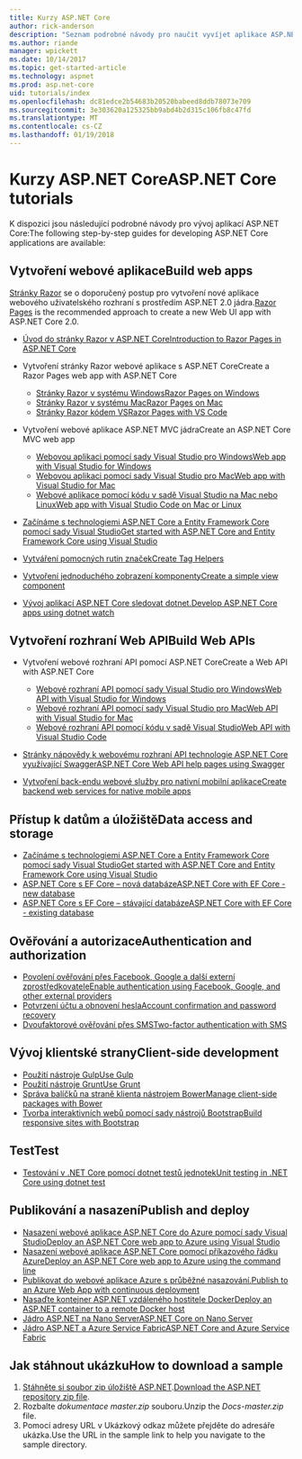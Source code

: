 ```yaml
---
title: Kurzy ASP.NET Core
author: rick-anderson
description: "Seznam podrobné návody pro naučit vyvíjet aplikace ASP.NET Core."
ms.author: riande
manager: wpickett
ms.date: 10/14/2017
ms.topic: get-started-article
ms.technology: aspnet
ms.prod: asp.net-core
uid: tutorials/index
ms.openlocfilehash: dc81edce2b54683b20520babeed8ddb78073e709
ms.sourcegitcommit: 3e303620a125325bb9abd4b2d315c106fb8c47fd
ms.translationtype: MT
ms.contentlocale: cs-CZ
ms.lasthandoff: 01/19/2018
---
```

# <a name="aspnet-core-tutorials"></a><span data-ttu-id="b8bf0-103">Kurzy ASP.NET Core</span><span class="sxs-lookup"><span data-stu-id="b8bf0-103">ASP.NET Core tutorials</span></span>

<span data-ttu-id="b8bf0-104">K dispozici jsou následující podrobné návody pro vývoj aplikací ASP.NET Core:</span><span class="sxs-lookup"><span data-stu-id="b8bf0-104">The following step-by-step guides for developing ASP.NET Core applications are available:</span></span>

## <a name="build-web-apps"></a><span data-ttu-id="b8bf0-105">Vytvoření webové aplikace</span><span class="sxs-lookup"><span data-stu-id="b8bf0-105">Build web apps</span></span>

<span data-ttu-id="b8bf0-106">[Stránky Razor](xref:mvc/razor-pages/index) se o doporučený postup pro vytvoření nové aplikace webového uživatelského rozhraní s prostředím ASP.NET 2.0 jádra.</span><span class="sxs-lookup"><span data-stu-id="b8bf0-106">[Razor Pages](xref:mvc/razor-pages/index) is the recommended approach to create a new Web UI app with ASP.NET Core 2.0.</span></span>

* [<span data-ttu-id="b8bf0-107">Úvod do stránky Razor v ASP.NET Core</span><span class="sxs-lookup"><span data-stu-id="b8bf0-107">Introduction to Razor Pages in ASP.NET Core</span></span>](xref:mvc/razor-pages/index)
* <span data-ttu-id="b8bf0-108">Vytvoření stránky Razor webové aplikace s ASP.NET Core</span><span class="sxs-lookup"><span data-stu-id="b8bf0-108">Create a Razor Pages web app with ASP.NET Core</span></span>

   * [<span data-ttu-id="b8bf0-109">Stránky Razor v systému Windows</span><span class="sxs-lookup"><span data-stu-id="b8bf0-109">Razor Pages on Windows</span></span>](xref:tutorials/razor-pages/index)
   * [<span data-ttu-id="b8bf0-110">Stránky Razor v systému Mac</span><span class="sxs-lookup"><span data-stu-id="b8bf0-110">Razor Pages on Mac</span></span>](xref:tutorials/razor-pages-mac/index)
   * [<span data-ttu-id="b8bf0-111">Stránky Razor kódem VS</span><span class="sxs-lookup"><span data-stu-id="b8bf0-111">Razor Pages with VS Code</span></span>](xref:tutorials/razor-pages-vsc/index)  

* <span data-ttu-id="b8bf0-112">Vytvoření webové aplikace ASP.NET MVC jádra</span><span class="sxs-lookup"><span data-stu-id="b8bf0-112">Create an ASP.NET Core MVC web app</span></span>

   * [<span data-ttu-id="b8bf0-113">Webovou aplikaci pomocí sady Visual Studio pro Windows</span><span class="sxs-lookup"><span data-stu-id="b8bf0-113">Web app with Visual Studio for Windows</span></span>](first-mvc-app/index.md)
   * [<span data-ttu-id="b8bf0-114">Webovou aplikaci pomocí sady Visual Studio pro Mac</span><span class="sxs-lookup"><span data-stu-id="b8bf0-114">Web app with Visual Studio for Mac</span></span>](first-mvc-app-mac/index.md)
   * [<span data-ttu-id="b8bf0-115">Webové aplikace pomocí kódu v sadě Visual Studio na Mac nebo Linux</span><span class="sxs-lookup"><span data-stu-id="b8bf0-115">Web app with Visual Studio Code on Mac or Linux</span></span>](first-mvc-app-xplat/index.md)

* [<span data-ttu-id="b8bf0-116">Začínáme s technologiemi ASP.NET Core a Entity Framework Core pomocí sady Visual Studio</span><span class="sxs-lookup"><span data-stu-id="b8bf0-116">Get started with ASP.NET Core and Entity Framework Core using Visual Studio</span></span>](../data/ef-mvc/index.md)
* [<span data-ttu-id="b8bf0-117">Vytváření pomocných rutin značek</span><span class="sxs-lookup"><span data-stu-id="b8bf0-117">Create Tag Helpers</span></span>](../mvc/views/tag-helpers/authoring.md)
* [<span data-ttu-id="b8bf0-118">Vytvoření jednoduchého zobrazení komponenty</span><span class="sxs-lookup"><span data-stu-id="b8bf0-118">Create a simple view component</span></span>](../mvc/views/view-components.md#walkthrough-creating-a-simple-view-component)
* [<span data-ttu-id="b8bf0-119">Vývoj aplikací ASP.NET Core sledovat dotnet.</span><span class="sxs-lookup"><span data-stu-id="b8bf0-119">Develop ASP.NET Core apps using dotnet watch</span></span>](dotnet-watch.md)

## <a name="build-web-apis"></a><span data-ttu-id="b8bf0-120">Vytvoření rozhraní Web API</span><span class="sxs-lookup"><span data-stu-id="b8bf0-120">Build Web APIs</span></span>
* <span data-ttu-id="b8bf0-121">Vytvoření webové rozhraní API pomocí ASP.NET Core</span><span class="sxs-lookup"><span data-stu-id="b8bf0-121">Create a Web API with ASP.NET Core</span></span>

  * [<span data-ttu-id="b8bf0-122">Webové rozhraní API pomocí sady Visual Studio pro Windows</span><span class="sxs-lookup"><span data-stu-id="b8bf0-122">Web API with Visual Studio for Windows</span></span>](first-web-api.md)
  * [<span data-ttu-id="b8bf0-123">Webové rozhraní API pomocí sady Visual Studio pro Mac</span><span class="sxs-lookup"><span data-stu-id="b8bf0-123">Web API with Visual Studio for Mac</span></span>](xref:tutorials/first-web-api-mac)
  * [<span data-ttu-id="b8bf0-124">Webové rozhraní API pomocí kódu v sadě Visual Studio</span><span class="sxs-lookup"><span data-stu-id="b8bf0-124">Web API with Visual Studio Code</span></span>](web-api-vsc.md)
  
* [<span data-ttu-id="b8bf0-125">Stránky nápovědy k webovému rozhraní API technologie ASP.NET Core využívající Swagger</span><span class="sxs-lookup"><span data-stu-id="b8bf0-125">ASP.NET Core Web API help pages using Swagger</span></span>](web-api-help-pages-using-swagger.md)
* [<span data-ttu-id="b8bf0-126">Vytvoření back-endu webové služby pro nativní mobilní aplikace</span><span class="sxs-lookup"><span data-stu-id="b8bf0-126">Create backend web services for native mobile apps</span></span>](../mobile/native-mobile-backend.md)

## <a name="data-access-and-storage"></a><span data-ttu-id="b8bf0-127">Přístup k datům a úložiště</span><span class="sxs-lookup"><span data-stu-id="b8bf0-127">Data access and storage</span></span>
* [<span data-ttu-id="b8bf0-128">Začínáme s technologiemi ASP.NET Core a Entity Framework Core pomocí sady Visual Studio</span><span class="sxs-lookup"><span data-stu-id="b8bf0-128">Get started with ASP.NET Core and Entity Framework Core using Visual Studio</span></span>](../data/ef-mvc/index.md)
* [<span data-ttu-id="b8bf0-129">ASP.NET Core s EF Core – nová databáze</span><span class="sxs-lookup"><span data-stu-id="b8bf0-129">ASP.NET Core with EF Core - new database</span></span>](https://docs.microsoft.com/ef/core/get-started/aspnetcore/new-db)
* [<span data-ttu-id="b8bf0-130">ASP.NET Core s EF Core – stávající databáze</span><span class="sxs-lookup"><span data-stu-id="b8bf0-130">ASP.NET Core with EF Core - existing database</span></span>](https://docs.microsoft.com/ef/core/get-started/aspnetcore/existing-db)

## <a name="authentication-and-authorization"></a><span data-ttu-id="b8bf0-131">Ověřování a autorizace</span><span class="sxs-lookup"><span data-stu-id="b8bf0-131">Authentication and authorization</span></span>
* [<span data-ttu-id="b8bf0-132">Povolení ověřování přes Facebook, Google a další externí zprostředkovatele</span><span class="sxs-lookup"><span data-stu-id="b8bf0-132">Enable authentication using Facebook, Google, and other external providers</span></span>](../security/authentication/social/index.md)
* [<span data-ttu-id="b8bf0-133">Potvrzení účtu a obnovení hesla</span><span class="sxs-lookup"><span data-stu-id="b8bf0-133">Account confirmation and password recovery</span></span>](../security/authentication/accconfirm.md)
* [<span data-ttu-id="b8bf0-134">Dvoufaktorové ověřování přes SMS</span><span class="sxs-lookup"><span data-stu-id="b8bf0-134">Two-factor authentication with SMS</span></span>](../security/authentication/2fa.md)

## <a name="client-side-development"></a><span data-ttu-id="b8bf0-135">Vývoj klientské strany</span><span class="sxs-lookup"><span data-stu-id="b8bf0-135">Client-side development</span></span>
* [<span data-ttu-id="b8bf0-136">Použití nástroje Gulp</span><span class="sxs-lookup"><span data-stu-id="b8bf0-136">Use Gulp</span></span>](../client-side/using-gulp.md)
* [<span data-ttu-id="b8bf0-137">Použití nástroje Grunt</span><span class="sxs-lookup"><span data-stu-id="b8bf0-137">Use Grunt</span></span>](../client-side/using-grunt.md)
* [<span data-ttu-id="b8bf0-138">Správa balíčků na straně klienta nástrojem Bower</span><span class="sxs-lookup"><span data-stu-id="b8bf0-138">Manage client-side packages with Bower</span></span>](../client-side/bower.md)
* [<span data-ttu-id="b8bf0-139">Tvorba interaktivních webů pomocí sady nástrojů Bootstrap</span><span class="sxs-lookup"><span data-stu-id="b8bf0-139">Build responsive sites with Bootstrap</span></span>](../client-side/bootstrap.md)

## <a name="test"></a><span data-ttu-id="b8bf0-140">Test</span><span class="sxs-lookup"><span data-stu-id="b8bf0-140">Test</span></span>
* [<span data-ttu-id="b8bf0-141">Testování v .NET Core pomocí dotnet testů jednotek</span><span class="sxs-lookup"><span data-stu-id="b8bf0-141">Unit testing in .NET Core using dotnet test</span></span>](https://docs.microsoft.com/dotnet/articles/core/testing/unit-testing-with-dotnet-test)

## <a name="publish-and-deploy"></a><span data-ttu-id="b8bf0-142">Publikování a nasazení</span><span class="sxs-lookup"><span data-stu-id="b8bf0-142">Publish and deploy</span></span>
* [<span data-ttu-id="b8bf0-143">Nasazení webové aplikace ASP.NET Core do Azure pomocí sady Visual Studio</span><span class="sxs-lookup"><span data-stu-id="b8bf0-143">Deploy an ASP.NET Core web app to Azure using Visual Studio</span></span>](publish-to-azure-webapp-using-vs.md)
* [<span data-ttu-id="b8bf0-144">Nasazení webové aplikace ASP.NET Core pomocí příkazového řádku Azure</span><span class="sxs-lookup"><span data-stu-id="b8bf0-144">Deploy an ASP.NET Core web app to Azure using the command line</span></span>](publish-to-azure-webapp-using-cli.md)
* [<span data-ttu-id="b8bf0-145">Publikovat do webové aplikace Azure s průběžné nasazování.</span><span class="sxs-lookup"><span data-stu-id="b8bf0-145">Publish to an Azure Web App with continuous deployment</span></span>](xref:host-and-deploy/azure-apps/azure-continuous-deployment)
* [<span data-ttu-id="b8bf0-146">Nasaďte kontejner ASP.NET vzdáleného hostitele Docker</span><span class="sxs-lookup"><span data-stu-id="b8bf0-146">Deploy an ASP.NET container to a remote Docker host</span></span>](https://docs.microsoft.com/azure/vs-azure-tools-docker-hosting-web-apps-in-docker)
* [<span data-ttu-id="b8bf0-147">Jádro ASP.NET na Nano Server</span><span class="sxs-lookup"><span data-stu-id="b8bf0-147">ASP.NET Core on Nano Server</span></span>](nano-server.md)
* [<span data-ttu-id="b8bf0-148">Jádro ASP.NET a Azure Service Fabric</span><span class="sxs-lookup"><span data-stu-id="b8bf0-148">ASP.NET Core and Azure Service Fabric</span></span>](https://docs.microsoft.com/azure/service-fabric/service-fabric-add-a-web-frontend)

<a name="download"></a> 
## <a name="how-to-download-a-sample"></a><span data-ttu-id="b8bf0-149">Jak stáhnout ukázku</span><span class="sxs-lookup"><span data-stu-id="b8bf0-149">How to download a sample</span></span>
1. <span data-ttu-id="b8bf0-150">[Stáhněte si soubor zip úložiště ASP.NET](https://codeload.github.com/aspnet/Docs/zip/master).</span><span class="sxs-lookup"><span data-stu-id="b8bf0-150">[Download the ASP.NET repository zip file](https://codeload.github.com/aspnet/Docs/zip/master).</span></span>
1. <span data-ttu-id="b8bf0-151">Rozbalte *dokumentace master.zip* souboru.</span><span class="sxs-lookup"><span data-stu-id="b8bf0-151">Unzip the *Docs-master.zip* file.</span></span>
1. <span data-ttu-id="b8bf0-152">Pomocí adresy URL v Ukázkový odkaz můžete přejděte do adresáře ukázka.</span><span class="sxs-lookup"><span data-stu-id="b8bf0-152">Use the URL in the sample link to help you navigate to the sample directory.</span></span> 
